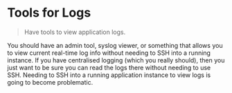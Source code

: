 # Tools for Logs

> Have tools to view application logs.

You should have an admin tool, syslog viewer, or something that allows you to view current real-time log info without needing to SSH into a running instance. If you have centralised logging (which you really should), then you just want to be sure you can read the logs there without needing to use SSH. Needing to SSH into a running application instance to view logs is going to become problematic.

